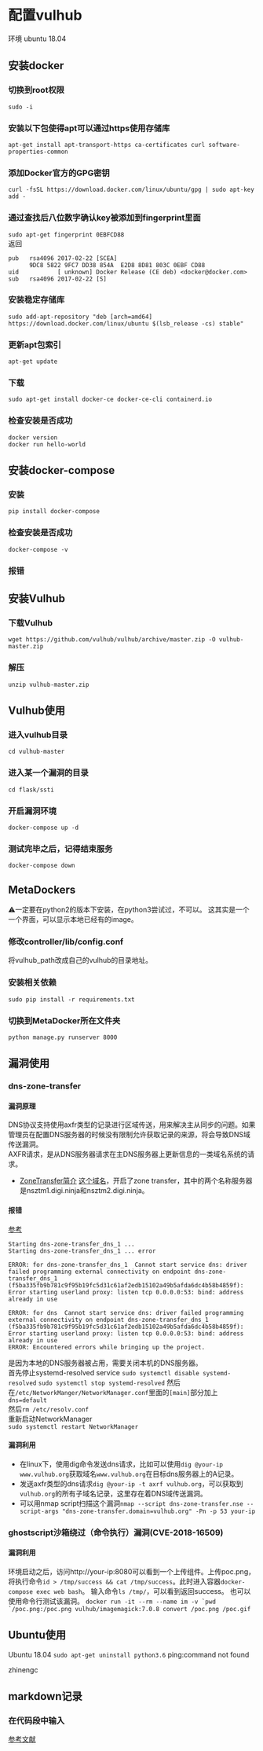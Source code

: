 


# 配置vulhub
环境 ubuntu 18.04
## 安装docker
### 切换到root权限
`sudo -i`  
### 安装以下包使得apt可以通过https使用存储库
`apt-get install apt-transport-https ca-certificates curl software-properties-common`
### 添加Docker官方的GPG密钥
`curl -fsSL https://download.docker.com/linux/ubuntu/gpg | sudo apt-key add -`
### 通过查找后八位数字确认key被添加到fingerprint里面
`sudo apt-get fingerprint 0EBFCD88`  
返回

```
pub   rsa4096 2017-02-22 [SCEA]
      9DC8 5822 9FC7 DD38 854A  E2D8 8D81 803C 0EBF CD88
uid           [ unknown] Docker Release (CE deb) <docker@docker.com>
sub   rsa4096 2017-02-22 [S]

```

### 安装稳定存储库
`sudo add-apt-repository "deb [arch=amd64] https://download.docker.com/linux/ubuntu $(lsb_release -cs) stable"`
### 更新apt包索引
`apt-get update`
### 下载
`sudo apt-get install docker-ce docker-ce-cli containerd.io`
### 检查安装是否成功
`docker version`  
`docker run hello-world`
## 安装docker-compose
### 安装
`pip install docker-compose`
### 检查安装是否成功
`docker-compose -v`
### 报错
## 安装Vulhub
### 下载Vulhub
`wget https://github.com/vulhub/vulhub/archive/master.zip -O vulhub-master.zip`
### 解压
`unzip vulhub-master.zip`
## Vulhub使用
### 进入vulhub目录
`cd vulhub-master`
### 进入某一个漏洞的目录
`cd flask/ssti`
### 开启漏洞环境
`docker-compose up -d`
### 测试完毕之后，记得结束服务
`docker-compose down`
## MetaDockers
⚠️一定要在python2的版本下安装，在python3尝试过，不可以。
这其实是一个一个界面，可以显示本地已经有的image。
### 修改controller/lib/config.conf
将vulhub_path改成自己的vulhub的目录地址。
### 安装相关依赖
`sudo pip install -r requirements.txt`
### 切换到MetaDocker所在文件夹
`python manage.py runserver 8000`

## 漏洞使用 
### dns-zone-transfer
#### 漏洞原理
DNS协议支持使用axfr类型的记录进行区域传送，用来解决主从同步的问题。如果管理员在配置DNS服务器的时候没有限制允许获取记录的来源，将会导致DNS域传送漏洞。  
AXFR请求，是从DNS服务器请求在主DNS服务器上更新信息的一类域名系统的请求。
* [ZoneTransfer简介](https://digi.ninja/projects/zonetransferme.php)
[这个域名](zonetransfer.me)，开启了zone transfer，其中的两个名称服务器是nsztm1.digi.ninja和nsztm2.digi.ninja。

#### 报错
[参考](https://askubuntu.com/questions/907246/how-to-disable-systemd-resolved-in-ubuntu)  

```
Starting dns-zone-transfer_dns_1 ... 
Starting dns-zone-transfer_dns_1 ... error

ERROR: for dns-zone-transfer_dns_1  Cannot start service dns: driver failed programming external connectivity on endpoint dns-zone-transfer_dns_1 (f5ba335fb9b781c9f95b19fc5d31c61af2edb15102a49b5afda6dc4b58b4859f): Error starting userland proxy: listen tcp 0.0.0.0:53: bind: address already in use

ERROR: for dns  Cannot start service dns: driver failed programming external connectivity on endpoint dns-zone-transfer_dns_1 (f5ba335fb9b781c9f95b19fc5d31c61af2edb15102a49b5afda6dc4b58b4859f): Error starting userland proxy: listen tcp 0.0.0.0:53: bind: address already in use
ERROR: Encountered errors while bringing up the project.
```  

是因为本地的DNS服务器被占用，需要关闭本机的DNS服务器。  
首先停止systemd-resolved service
`sudo systemctl disable systemd-resolved`
`sudo systemctl stop systemd-resolved`
然后在`/etc/NetworkManger/NetworkManager.conf`里面的`[main]`部分加上`dns=default`  
然后`rm /etc/resolv.conf`  
重新启动NetworkManager  
`sudo systemctl restart NetworkManager`
#### 漏洞利用
* 在linux下，使用dig命令发送dns请求，比如可以使用`dig @your-ip www.vulhub.org`获取域名`www.vulhub.org`在目标dns服务器上的A记录。
* 发送axfr类型的dns请求`dig @your-ip -t axrf vulhub.org`，可以获取到`vulhub.org`的所有子域名记录，这里存在着DNS域传送漏洞。
* 可以用nmap script扫描这个漏洞`nmap --script dns-zone-transfer.nse --script-args "dns-zone-transfer.domain=vulhub.org" -Pn -p 53 your-ip`
### ghostscript沙箱绕过（命令执行）漏洞(CVE-2018-16509)
#### 漏洞利用
环境启动之后，访问http://your-ip:8080可以看到一个上传组件。上传poc.png，将执行命令`id > /tmp/success && cat /tmp/success`。此时进入容器`docker-compose exec web bash`。
输入命令`ls /tmp/`，可以看到返回success。
也可以使用命令行测试该漏洞。
``docker run -it --rm --name im -v `pwd `/poc.png:/poc.png vulhub/imagemagick:7.0.8 convert /poc.png /poc.gif ``

## Ubuntu使用
Ubuntu 18.04
`sudo apt-get uninstall python3.6`
ping:command not found  
  
zhinengc
## markdown记录

### 在代码段中输入  
[参考文献](https://segmentfault.com/q/1010000012463978)


